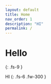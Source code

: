 ```yaml
---
layout: default
title: Home
nav_order: 1
description: "HI"
permalink: /
---
```


# Hello
{: .fs-9 }

HI
{: .fs-6 .fw-300 }
